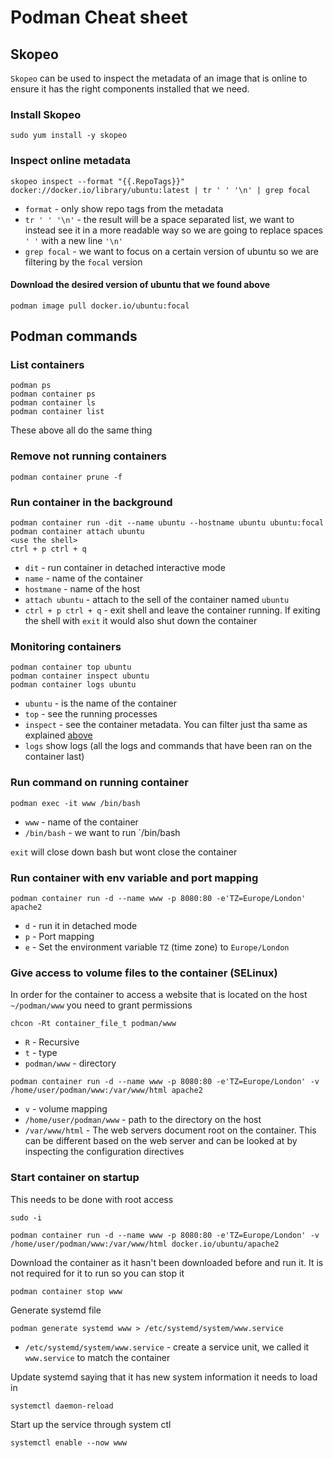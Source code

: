 # Podman Cheat sheet

## Skopeo
`Skopeo` can be used to inspect the metadata of an image that is online to ensure it has the right components installed that we need.

### Install Skopeo

```shell
sudo yum install -y skopeo
```

### Inspect online metadata

```shell
skopeo inspect --format "{{.RepoTags}}" docker://docker.io/library/ubuntu:latest | tr ' ' '\n' | grep focal
```

- `format` - only show repo tags from the metadata
- `tr ' ' '\n'` - the result will be a space separated list, we want to instead see it in a more readable way so we are going to replace spaces `' '`  with a new line `'\n'`
- `grep focal` - we want to focus on a certain version of ubuntu so we are filtering by the `focal` version

#### Download the desired version of ubuntu that we found above

```shell
podman image pull docker.io/ubuntu:focal
```

## Podman commands

### List containers
```shell
podman ps
podman container ps
podman container ls
podman container list
```
These above all do the same thing

### Remove not running containers
```shell
podman container prune -f
```

### Run container in the background
```shell
podman container run -dit --name ubuntu --hostname ubuntu ubuntu:focal
podman container attach ubuntu
<use the shell>
ctrl + p ctrl + q
```
- `dit` - run container in detached interactive mode
- `name` - name of the container
- `hostmane` - name of the host
- `attach ubuntu` - attach to the sell of the container named `ubuntu`
- `ctrl + p ctrl + q` - exit shell and leave the container running. If exiting the shell with `exit` it would also shut down the container


### Monitoring containers
```shell
podman container top ubuntu
podman container inspect ubuntu
podman container logs ubuntu
```
- `ubuntu` - is the name of the container
- `top` - see the running processes
- `inspect` - see the container metadata. You can filter just tha same as explained [above](#inspect-online-metadata)
- `logs` show logs (all the logs and commands that have been ran on the container last)

### Run command on running container
```shell
podman exec -it www /bin/bash
```

- `www` - name of the container
- `/bin/bash` - we want to run `/bin/bash

`exit` will close down bash but wont close the container

### Run container with env variable and port mapping
```shell
podman container run -d --name www -p 8080:80 -e'TZ=Europe/London' apache2
```

- `d` - run it in detached mode
- `p` - Port mapping
- `e` - Set the environment variable `TZ` (time zone) to `Europe/London` 

### Give access to volume files to the container (SELinux)
In order for the container to access a website that is located on the host `~/podman/www` you need to grant permissions
```shell
chcon -Rt container_file_t podman/www
```

- `R` - Recursive
- `t` - type
- `podman/www` - directory

```shell
podman container run -d --name www -p 8080:80 -e'TZ=Europe/London' -v /home/user/podman/www:/var/www/html apache2
```

- `v` - volume mapping
- `/home/user/podman/www` - path to the directory on the host
- `/var/www/html` - The web servers document root on the container. This can be different based on the web server and can be looked at by inspecting the configuration directives

### Start container on startup
This needs to be done with root access
```shell
sudo -i
```

```shell
podman container run -d --name www -p 8080:80 -e'TZ=Europe/London' -v /home/user/podman/www:/var/www/html docker.io/ubuntu/apache2
```

Download the container as it hasn't been downloaded before and run it.
It is not required for it to run so you can stop it

```shell
podman container stop www
```

Generate systemd file
```shell
podman generate systemd www > /etc/systemd/system/www.service
```
- `/etc/systemd/system/www.service` - create a service unit, we called it `www.service` to match the container

Update systemd saying that it has new system information it needs to load in

```shell
systemctl daemon-reload
```

Start up the service through system ctl
```shell
systemctl enable --now www
```
